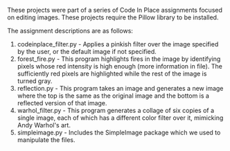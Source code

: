 These projects were part of a series of Code In Place assignments focused on editing images. These projects require the Pillow library to be installed.

The assignment descriptions are as follows:
1. codeinplace_filter.py - Applies a pinkish filter over the image specified by the user, or the default image if not specified.
2. forest_fire.py - This program highlights fires in the image by identifying pixels whose red intensity is high enough (more information in file). The sufficiently red pixels are highlighted while the rest of the image is turned gray.
3. reflection.py - This program takes an image and generates a new image where the top is the same as the original image and the bottom is a reflected version of that image.
4. warhol_filter.py - This program generates a collage of six copies of a single image, each of which has a different color filter over it, mimicking Andy Warhol's art.
5. simpleimage.py - Includes the SimpleImage package which we used to manipulate the files.
